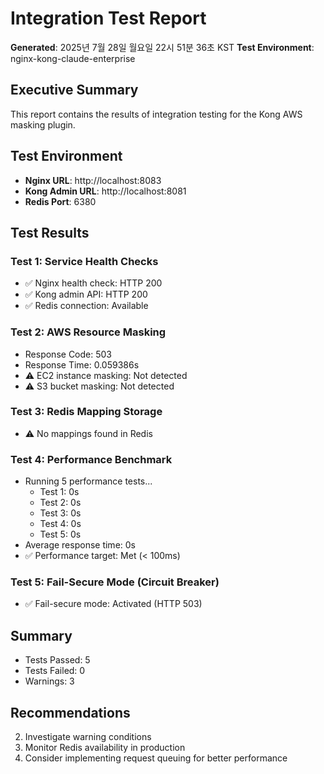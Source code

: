# Integration Test Report
**Generated**: 2025년 7월 28일 월요일 22시 51분 36초 KST
**Test Environment**: nginx-kong-claude-enterprise

## Executive Summary
This report contains the results of integration testing for the Kong AWS masking plugin.

## Test Environment
- **Nginx URL**: http://localhost:8083
- **Kong Admin URL**: http://localhost:8081
- **Redis Port**: 6380

## Test Results

### Test 1: Service Health Checks

- ✅ Nginx health check: HTTP 200
- ✅ Kong admin API: HTTP 200
- ✅ Redis connection: Available

### Test 2: AWS Resource Masking

- Response Code: 503
- Response Time: 0.059386s
- ⚠️ EC2 instance masking: Not detected
- ⚠️ S3 bucket masking: Not detected

### Test 3: Redis Mapping Storage

- ⚠️ No mappings found in Redis

### Test 4: Performance Benchmark

- Running 5 performance tests...
  - Test 1: 0s
  - Test 2: 0s
  - Test 3: 0s
  - Test 4: 0s
  - Test 5: 0s
- Average response time: 0s
- ✅ Performance target: Met (< 100ms)

### Test 5: Fail-Secure Mode (Circuit Breaker)

- ✅ Fail-secure mode: Activated (HTTP 503)


## Summary
- Tests Passed: 5
- Tests Failed: 0
- Warnings: 3

## Recommendations
2. Investigate warning conditions
3. Monitor Redis availability in production
4. Consider implementing request queuing for better performance
